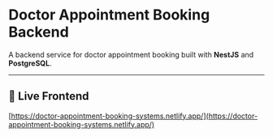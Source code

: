 # Doctor Appointment Booking Backend

A backend service for doctor appointment booking built with **NestJS** and **PostgreSQL**.

---

## 🚀 Live Frontend

[https://doctor-appointment-booking-systems.netlify.app/](https://doctor-appointment-booking-systems.netlify.app/)
